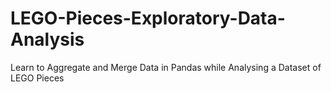 # LEGO-Pieces-Exploratory-Data-Analysis
Learn to Aggregate and Merge Data in Pandas while Analysing a Dataset of LEGO Pieces
